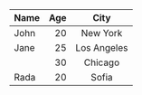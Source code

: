 |Name  |  Age|    City     |
|:--------|------:|:-----------:|
|John  |   20|  New York   |
|Jane  |   25| Los Angeles |
|      |   30|   Chicago   |
|Rada  |   20|    Sofia    |
